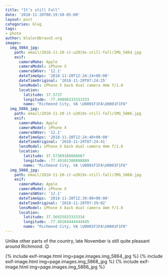 ```yaml
---
title: "It’s still Fall"
date: '2018-11-20T08:19:58-05:00'
layout: post
categories: blog
tags:
- photo
author: blalor@bravo5.org
images:
  img_5864_jpg:
    path: email/2018-11-20-it-u2019s-still-fall/IMG_5864.jpg
    exif:
      cameraMake: Apple
      cameraModel: iPhone X
      cameraSWVer: '12.1'
      dateTimeGps: '2018-11-20T12:24:24+00:00'
      dateTimeOriginal: '2018-11-20T07:24:25'
      lensModel: iPhone X back dual camera 4mm f/1.8
      location:
        latitude: 37.5737
        longitude: -77.49098333333333
        name: "Richmond City, VA \U0001F1FA\U0001F1F8"
  img_5866_jpg:
    path: email/2018-11-20-it-u2019s-still-fall/IMG_5866.jpg
    exif:
      cameraMake: Apple
      cameraModel: iPhone X
      cameraSWVer: '12.1'
      dateTimeGps: '2018-11-20T12:24:40+00:00'
      dateTimeOriginal: '2018-11-20T07:24:41'
      lensModel: iPhone X back dual camera 4mm f/1.8
      location:
        latitude: 37.57369166666667
        longitude: -77.49101388888889
        name: "Richmond City, VA \U0001F1FA\U0001F1F8"
  img_5868_jpg:
    path: email/2018-11-20-it-u2019s-still-fall/IMG_5868.jpg
    exif:
      cameraMake: Apple
      cameraModel: iPhone X
      cameraSWVer: '12.1'
      dateTimeGps: '2018-11-20T12:39:00+00:00'
      dateTimeOriginal: '2018-11-20T07:39:02'
      lensModel: iPhone X back dual camera 4mm f/1.8
      location:
        latitude: 37.56925833333334
        longitude: -77.49164444444445
        name: "Richmond City, VA \U0001F1FA\U0001F1F8"
---
```


Unlike other parts of the country, late November is still quite pleasant around Richmond. 😉

{% include exif-image.html img=page.images.img_5864_jpg %}
{% include exif-image.html img=page.images.img_5868_jpg %}
{% include exif-image.html img=page.images.img_5866_jpg %}
